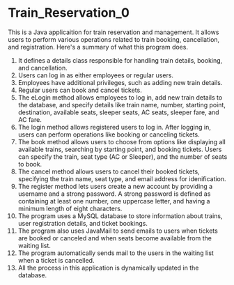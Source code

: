 # Train_Reservation_0
This is a Java applicaition for train reservation and management. It 
allows users to perform various operations related to train booking, 
cancellation, and registration. Here's a summary of what this program 
does.
1. It defines a details class responsible for handling train details, booking, and 
cancellation.
2. Users can log in as either employees or regular users. 
3. Employees have additional privileges, such as adding new train details.
4. Regular users can book and cancel tickets.
5. The eLogin method allows employees to log in, add new train details to the 
database, and specify details like train name, number, starting point, 
destination, available seats, sleeper seats, AC seats, sleeper fare, and AC fare.
6. The login method allows registered users to log in. After logging in, users can 
perform operations like booking or canceling tickets.
7. The book method allows users to choose from options like displaying all 
available trains, searching by starting point, and booking tickets. Users can 
specify the train, seat type (AC or Sleeper), and the number of seats to book. 
8. The cancel method allows users to cancel their booked tickets, specifying the 
train name, seat type, and email address for idenification.
9. The register method lets users create a new account by providing a username 
and a strong password. A strong password is defined as containing at least one 
number, one uppercase letter, and having a minimum length of eight 
characters. 
10. The program uses a MySQL database to store information about trains, user 
registration details, and ticket bookings.
11. The program also uses JavaMail to send emails to users when tickets are 
booked or canceled and when seats become available from the waiting list.
12. The program automatically sends mail to the users in the waiting list when a 
ticket is cancelled.
13. All the process in this application is dynamically updated in the database.


